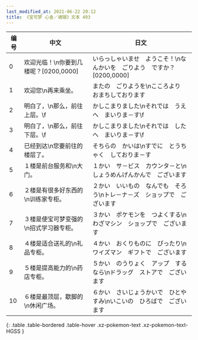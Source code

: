 ```yaml
---
last_modified_at: 2021-06-22 20:12
title: 《宝可梦 心金／魂银》文本 493
---
```

| 编号 | 中文 | 日文 |
| ---- | ---- | ---- |
| 0 | 欢迎光临！\n你要到几楼呢？[0200,0000] | いらっしゃいませ　ようこそ！\nなんかいを　ごりよう　ですか？[0200,0000] |
| 1 | 欢迎您\n再来乘坐。 | またの　ごりようを\nこころより　おまちしております |
| 2 | 明白了，\n那么，前往上层。\f | かしこまりました\nそれでは　うえへ　まいりま－す\f |
| 3 | 明白了，\n那么，前往下层。\f | かしこまりました\nそれでは　したへ　まいりま－す\f |
| 4 | 已经到达\n您要前往的楼层了。 | そちらの　かいは\nすでに　とうちゃく　しておりま－す |
| 5 | １楼是前台服务和\n大门。 | １かい　サ－ビス　カウンタ－と\nしょうめんげんかんで　ございます |
| 6 | ２楼是有很多好东西的\n训练家专柜。 | ２かい　いいもの　なんでも　そろう\nトレ－ナ－ズ　ショップで　ございます |
| 7 | ３楼是使宝可梦变强的\n招式学习器专柜。 | ３かい　ポケモンを　つよくする\nわざマシン　ショップで　ございます |
| 8 | ４楼是适合送礼的\n礼品专柜。 | ４かい　おくりものに　ぴったり\nワイズマン　ギフトで　ございます |
| 9 | ５楼是提高能力的\n药店专柜。 | ５かい　のうりょく　アップ　するなら\nドラッグ　ストアで　ございます |
| 10 | ６楼是最顶层，歇脚的\n休闲广场。 | ６かい　さいじょうかいで　ひとやすみ\nいこいの　ひろばで　ございます |
{: .table .table-bordered .table-hover .xz-pokemon-text .xz-pokemon-text-HGSS }